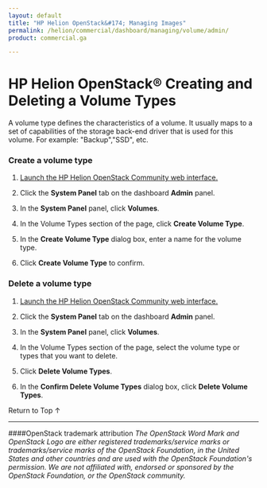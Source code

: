 ```yaml
---
layout: default
title: "HP Helion OpenStack&#174; Managing Images"
permalink: /helion/commercial/dashboard/managing/volume/admin/
product: commercial.ga

---
```

<!--UNDER REVISION-->

<script>

function PageRefresh {
onLoad="window.refresh"
}

PageRefresh();

</script>

<!--
<p style="font-size: small;"> <a href="/helion/commercial/ga1/install/">&#9664; PREV</a> | <a href="/helion/commercial/ga1/install-overview/">&#9650; UP</a> | <a href="/helion/commercial/ga1/">NEXT &#9654;</a> </p>
-->

# HP Helion OpenStack&#174; Creating and Deleting a Volume Types

A volume type defines the characteristics of a volume. It usually maps to a set of capabilities of the storage back-end driver that is used for this volume. For example: &quot;Backup&quot;,&quot;SSD&quot;,  etc.</p>

### Create a volume type ###

1. <a href="/helion/community/dashboard/login/">Launch the HP Helion OpenStack Community web interface.</a></p>

2. Click the <strong>System Panel</strong> tab on the dashboard <strong>Admin</strong> panel.</p>

3. In the <strong>System Panel</strong> panel, click <strong>Volumes</strong>.</p>

4. In the Volume Types section of the page, click <strong>Create Volume Type</strong>.</p>

5. In the <strong>Create Volume Type</strong> dialog box, enter a name for the volume type.</p>

6. Click <strong>Create Volume Type</strong> to confirm.</p>

### Delete a volume type ###

1. <a href="/helion/community/dashboard/login/">Launch the HP Helion OpenStack Community web interface.</a></p>

2. Click the <strong>System Panel</strong> tab on the dashboard <strong>Admin</strong> panel.</p>

3. In the <strong>System Panel</strong> panel, click <strong>Volumes</strong>.</p>

4. In the Volume Types section of the page, select the volume type or types that you want to delete.</p>

5. Click <strong>Delete Volume Types</strong>.</p>

6. In the <strong>Confirm Delete Volume Types</strong> dialog box, click <strong>Delete Volume Types</strong>. </p>

<a href="#top" style="padding:14px 0px 14px 0px; text-decoration: none;"> Return to Top &#8593; </a></p>

----
####OpenStack trademark attribution
*The OpenStack Word Mark and OpenStack Logo are either registered trademarks/service marks or trademarks/service marks of the OpenStack Foundation, in the United States and other countries and are used with the OpenStack Foundation's permission. We are not affiliated with, endorsed or sponsored by the OpenStack Foundation, or the OpenStack community.*